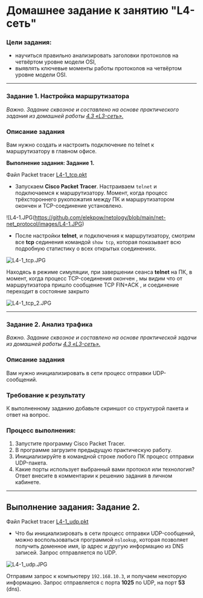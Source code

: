  # Домашнее задание к занятию "L4-сеть"

### Цели задания:
- научиться правильно анализировать заголовки протоколов на четвёртом уровне модели OSI,
- выявлять ключевые моменты работы протоколов на четвёртом уровне модели OSI.

---

### Задание 1. Настройка маршрутизатора
*Важно. Задание сквозное и составлено на основе практического задания из домашней работы [4.3 «L3-сеть».](https://github.com/netology-code/snet-homeworks/blob/snet-18/4-03.md)*

### Описание задания
Вам нужно создать и настроить подключение по telnet к маршрутизатору в главном офисе. 


**Выполнение задания: Задание 1.**


Файл Packet tracer [L4-1_tcp.pkt](https://github.com/elekpow/netology/blob/main/net-net_protocol/packet_tracer/L4-1_tcp.pkt)

* Запускаем **Cisco Packet Tracer**. Настраиваем `telnet` и подключаемся к маршрутизатору. Момент, когда процесс трёхстороннего рукопожатия между ПК и маршрутизатором окончен и TCP-соединение установлено.

![L4-1.JPG(https://github.com/elekpow/netology/blob/main/net-net_protocol/images/L4-1.JPG)

* После настройки **telnet**, и подключения к маршрутизатору, смотрим все **tcp** сединения командой `show tcp`, которая показывает всю подробную статистику о всех открытых соединениях.

![L4-1_tcp.JPG](https://github.com/elekpow/netology/blob/main/net-net_protocol/images/L4-1_tcp.JPG)

Находясь в режиме симуляции, при завершении сеанса **telnet** на ПК, в момент, когда процесс TCP-соединения окончен , мы видим что от маршрутизатора пришло сообщение TCP FIN+ACK , и соединение переходит в состояние закрыто 

![L4-1_tcp_2.JPG](https://github.com/elekpow/netology/blob/main/net-net_protocol/images/L4-1_tcp_2.JPG)


---

### Задание 2. Анализ трафика
*Важно. Задание сквозное и составлено на основе практической задачи из домашней работы [4.3 «L3-сеть».](https://github.com/netology-code/snet-homeworks/blob/snet-18/4-03.md)*

### Описание задания
Вам нужно инициализировать в сети процесс отправки UDP-сообщений.

### Требование к результату
К выполненному заданию добавьте скриншот со структурой пакета и ответ на вопрос.

### Процесс выполнения:
1. Запустите программу Cisco Packet Tracer.
2. В программе загрузите предыдущую практическую работу.
3. Инициализируйте в командной строке любого ПК процесс отправки UDP-пакета.
4. Какие порты использует выбранный вами протокол или технология? Ответ внесите в комментарии к решению задания в личном кабинете.
---

**Выполнение задания: Задание 2.**
---

Файл Packet tracer [L4-1_udp.pkt](https://github.com/elekpow/netology/blob/main/net-net_protocol/packet_tracer/L4-1_udp.pkt)

* Что бы инициализировать в сети процесс отправки UDP-сообщений, можно воспользоваться программой `nslookup`, которая позволяет получить доменное имя, ip адрес и другую информацию из DNS записей. Запрос отправляется по UDP.

![L4-1_udp.JPG](https://github.com/elekpow/netology/blob/main/net-net_protocol/images/L4-1_udp.JPG)

Отправим запрос к компьютеру `192.168.10.3`, и получаем некоторую информацию. Запрос отправляется с порта **1025** по UDP, на порт **53** (dns).







 
